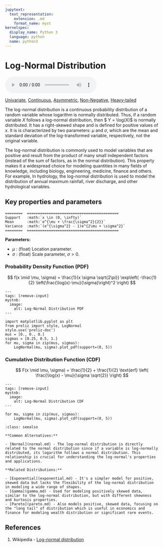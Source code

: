 ```yaml
---
jupytext:
  text_representation:
    extension: .md
    format_name: myst
kernelspec:
  display_name: Python 3
  language: python
  name: python3
---
```

# Log-Normal Distribution

<audio controls> <source src="../../_static/lognormal.mp3" type="audio/mpeg"> This browser cannot play the pronunciation audio file for this distribution. </audio>

[Univariate](../../gallery_tags.rst#univariate), [Continuous](../../gallery_tags.rst#continuous), [Asymmetric](../../gallery_tags.rst#asymmetric), [Non-Negative](../../gallery_tags.rst#non-negative), [Heavy-tailed](../../gallery_tags.rst#heavy-tailed)

The log-normal distribution is a continuous probability distribution of a random variable whose logarithm is normally distributed. Thus, if a random variable $X$ follows a log-normal distribution, then $ Y = \log(X)$ is normally distributed. It has a right-skewed shape and is defined for positive values of $x$. It is is characterized by two parameters: $\mu$ and $\sigma$, which are the mean and standard deviation of the log-transformed variable, respectively, not the original variable.

The log-normal distribution is commonly used to model variables that are positive and result from the product of many small independent factors (instead of the sum of factors, as in the normal distribution). This property makes it a widespread choice for modeling quantities in many fields of knowledge, including biology, engineering, medicine, finance and others. For example, In hydrology, the log-normal distribution is used to model the distribution of annual maximum rainfall, river discharge, and other hydrological variables.

## Key properties and parameters

```{eval-rst}
========  ==========================================
Support   :math:`x \in (0, \infty)`
Mean      :math:`e^{\mu + \frac{\sigma^2}{2}}`
Variance  :math:`(e^{\sigma^2} - 1)e^{2\mu + \sigma^2}`
========  ==========================================
```

**Parameters:**

- $\mu$ : (float) Location parameter.
- $\sigma$ : (float) Scale parameter, $\sigma > 0$.

### Probability Density Function (PDF)

$$
f(x \mid \mu, \sigma) =
\frac{1}{x \sigma \sqrt{2\pi}}
\exp\left( -\frac{1}{2} \left(\frac{\log(x)-\mu}{\sigma}\right)^2 \right)
$$

```{code-cell}
---
tags: [remove-input]
mystnb:
  image:
    alt: Log-Normal Distribution PDF
---

import matplotlib.pyplot as plt
from preliz import style, LogNormal
style.use('preliz-doc')
mus = [0., 0., 0.]
sigmas = [0.25, 0.5, 1.]
for mu, sigma in zip(mus, sigmas):
    LogNormal(mu, sigma).plot_pdf(support=(0, 5))
```

### Cumulative Distribution Function (CDF)

$$
F(x \mid \mu, \sigma) = \frac{1}{2} + \frac{1}{2} \text{erf} \left( \frac{\log(x) - \mu}{\sigma \sqrt{2}} \right)
$$

```{code-cell}
---
tags: [remove-input]
mystnb:
  image:
    alt: Log-Normal Distribution CDF
---

for mu, sigma in zip(mus, sigmas):
    LogNormal(mu, sigma).plot_cdf(support=(0, 5))
```

```{seealso}
:class: seealso

**Common Alternatives:**

- [Normal](normal.md) - The log-normal distribution is directly related to the normal distribution since if a variable is log-normally distributed, its logarithm follows a normal distribution. This relationship is crucial for understanding the log-normal's properties and applications.

**Related Distributions:**

- [Exponential](exponential.md) - It's a simpler model for positive, skewed data but lacks the flexibility of the log-normal distribution in modeling a wide range of shapes.
- [Gamma](gamma.md) - Used for modeling positively skewed data, similar to the log-normal distribution, but with different skewness and kurtosis properties.
- [Pareto](pareto.md) - Also models positive, skewed data, focusing on the "long tail" of distribution which is useful in economics and finance for modeling wealth distribution or significant rare events.
```

## References

1. Wikipedia - [Log-normal distribution](https://en.wikipedia.org/wiki/Log-normal_distribution)